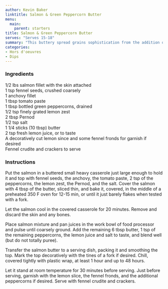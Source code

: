 ```yaml
---
author: Kevin Baker
linktitle: Salmon & Green Peppercorn Butter
menu:
  main:
    parent: starters
title: Salmon & Green Peppercorn Butter
serves: "Serves 15-18"
summary: "This buttery spread grains sophistication from the addition of Pernod and green peppercorns."
categories:
- Hors d'oeuvres 
- Dips
---
```

### Ingredients

<div class="ingredient-list">

1/2 lbs salmon fillet with the skin attached  
1 tsp fennel seeds, crushed coarsely  
1 anchovy fillet  
1 tbsp tomato paste  
1 tbsp bottled green peppercorns, drained  
1/2 tsp finely grated lemon zest  
2 tbsp Pernod  
1/2 tsp salt  
1 1/4 sticks (10 tbsp) butter  
2 tsp fresh lemon juice, or to taste  
A decoratively cut lemon since and some fennel fronds for garnish if desired  
Fennel crudite and crackers to serve    

</div>

### Instructions

Put the salmon in a buttered small heavy casserole just large enough to hold it and top with fennel seeds, the anchovy, the tomato paste, 2 tsp of the peppercorns, the lemon zest, the Pernod, and the salt. Cover the salmon with 4 tbsp of the butter, sliced thin, and bake it, covered, in the middle of a preheated 350 F oven for 12-15 min, or until it just barely flakes when tested with a fork.

Let the salmon cool in the covered casserole for 20 minutes.  Remove and discard the skin and any bones.

Place salmon mixture and pan juices in the work bowl of food processor and pulse until coarsely ground. Add the remaining 6 tbsp butter, 1 tsp of the remaining peppercorns, the lemon juice and salt to taste, and blend well (but do not totally puree).

Transfer the salmon butter to a serving dish, packing it and smoothing the top. Mark the top decoratively with the tines of a fork if desired. Chill, covered tightly with plastic wrap, at least 1 hour and up to 48 hours.

Let it stand at room temperature for 30 minutes before serving. Just before serving, garnish with the lemon slice, the fennel fronds, and the additional peppercorns if desired. Serve with fennel crudite and crackers.